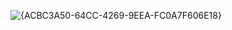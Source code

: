 ![{ACBC3A50-64CC-4269-9EEA-FC0A7F606E18}](https://github.com/user-attachments/assets/dedc1581-c8e7-4106-854f-8103388a2802)
